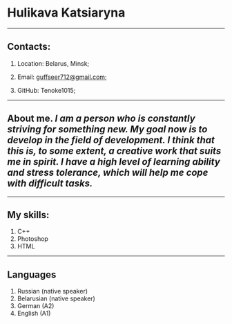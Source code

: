 # **Hulikava Katsiaryna**

---

## **Contacts**:

1. Location: Belarus, Minsk;

2. Email: guffseer712@gmail.com;

3. GitHub: Tenoke1015;

---

## **About me.** _I am a person who is constantly striving for something new. My goal now is to develop in the field of development. I think that this is, to some extent, a creative work that suits me in spirit. I have a high level of learning ability and stress tolerance, which will help me cope with difficult tasks._

---

## **My skills:**

1. C++
2. Photoshop
3. HTML

---

## **Languages**

1. Russian (native speaker)
2. Belarusian (native speaker)
3. German (A2)
4. English (A1)
